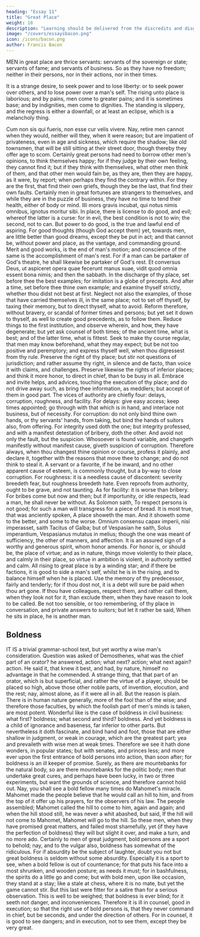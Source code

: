 ```yaml
---
heading: "Essay 11"
title: "Great Place"
weight: 18
description: "Learning should be delivered from the discredits and disgraces which it has received from disguised ignorance"
image: "/covers/essaysbacon.png"
icon: /icons/bacon.png
author: Francis Bacon
---
```




MEN in great place are thrice servants: servants of the sovereign or state; servants of fame; and servants of business. So as they have no freedom; neither in their persons, nor in their actions, nor in their times. 

It is a strange desire, to seek power and to lose liberty: or to seek power over others, and to lose power over a man's self. The rising unto place is laborious; and by pains, men come to greater pains; and it is sometimes base; and by indignities, men come to dignities. The standing is slippery, and the regress is either a downfall, or at least an eclipse, which is a melancholy thing. 

Cum non sis qui fueris, non esse cur velis vivere. Nay, retire men cannot when they would, neither will they, when it were reason; but are impatient of privateness, even in age and sickness, which require the shadow; like old townsmen, that will be still sitting at their street door, though thereby they offer age to scom. Certainly great persons had need to borrow other men's opinions, to think themselves happy; for if they judge by their own feeling, they cannot find it; but if they think with themselves, what other men think of them, and that other men would fain be, as they are, then they are happy, as it were, by report; when perhaps they find the contrary within. For they are the first, that find their own griefs, though they be the last, that find their own faults. Certainly men in great fortunes are strangers to themselves, and while they are in the puzzle of business, they have no time to tend their health, either of body or mind. Illi mors gravis incubat, qui notus nimis omnibus, ignotus moritur sibi. In place, there is license to do good, and evil; whereof the latter is a curse: for in evil, the best condition is not to win; the second, not to can. But power to do good, is the true and lawful end of aspiring. For good thoughts (though God accept them) yet, towards men, are little better than good dreams, except they be put in act; and that cannot be, without power and place, as the vantage, and commanding ground. Merit and good works, is the end of man's motion; and conscience of the same is the accomplishment of man's rest. For if a man can be partaker of God's theatre, he shall likewise be partaker of God's rest. Et conversus Deus, ut aspiceret opera quae fecerunt manus suae, vidit quod omnia essent bona nimis; and then the sabbath. In the discharge of thy place, set before thee the best examples; for imitation is a globe of precepts. And after a time, set before thee thine own example; and examine thyself strictly, whether thou didst not best at first. Neglect not also the examples, of those that have carried themselves ill, in the same place; not to set off thyself, by taxing their memory, but to direct thyself, what to avoid. Reform therefore, without bravery, or scandal of former times and persons; but yet set it down to thyself, as well to create good precedents, as to follow them. Reduce things to the first institution, and observe wherein, and how, they have degenerate; but yet ask counsel of both times; of the ancient time, what is best; and of the latter time, what is fittest. Seek to make thy course regular, that men may know beforehand, what they may expect; but be not too positive and peremptory; and express thyself well, when thou digressest from thy rule. Preserve the right of thy place; but stir not questions of jurisdiction; and rather assume thy right, in silence and de facto, than voice it with claims, and challenges. Preserve likewise the rights of inferior places; and think it more honor, to direct in chief, than to be busy in all. Embrace and invite helps, and advices, touching the execution of thy place; and do not drive away such, as bring thee information, as meddlers; but accept of them in good part. The vices of authority are chiefly four: delays, corruption, roughness, and facility. For delays: give easy access; keep times appointed; go through with that which is in hand, and interlace not business, but of necessity. For corruption: do not only bind thine own hands, or thy servants' hands, from taking, but bind the hands of suitors also, from offering. For integrity used doth the one; but integrity professed, and with a manifest detestation of bribery, doth the other. And avoid not only the fault, but the suspicion. Whosoever is found variable, and changeth manifestly without manifest cause, giveth suspicion of corruption. Therefore always, when thou changest thine opinion or course, profess it plainly, and declare it, together with the reasons that move thee to change; and do not think to steal it. A servant or a favorite, if he be inward, and no other apparent cause of esteem, is commonly thought, but a by-way to close corruption. For roughness: it is a needless cause of discontent: severity breedeth fear, but roughness breedeth hate. Even reproofs from authority, ought to be grave, and not taunting. As for facility: it is worse than bribery. For bribes come but now and then; but if importunity, or idle respects, lead a man, he shall never be without. As Solomon saith, To respect persons is not good; for such a man will transgress for a piece of bread. It is most true, that was anciently spoken, A place showeth the man. And it showeth some to the better, and some to the worse. Omnium consensu capax imperii, nisi imperasset, saith Tacitus of Galba; but of Vespasian he saith, Solus imperantium, Vespasianus mutatus in melius; though the one was meant of sufficiency, the other of manners, and affection. It is an assured sign of a worthy and generous spirit, whom honor amends. For honor is, or should be, the place of virtue; and as in nature, things move violently to their place, and calmly in their place, so virtue in ambition is violent, in authority settled and calm. All rising to great place is by a winding star; and if there be factions, it is good to side a man's self, whilst he is in the rising, and to balance himself when he is placed. Use the memory of thy predecessor, fairly and tenderly; for if thou dost not, it is a debt will sure be paid when thou art gone. If thou have colleagues, respect them, and rather call them, when they look not for it, than exclude them, when they have reason to look to be called. Be not too sensible, or too remembering, of thy place in conversation, and private answers to suitors; but let it rather be said, When he sits in place, he is another man.



## Boldness

IT IS a trivial grammar-school text, but yet worthy a wise man's consideration. Question was asked of Demosthenes, what was the chief part of an orator? he answered, action; what next? action; what next again? action. He said it, that knew it best, and had, by nature, himself no advantage in that he commended. A strange thing, that that part of an orator, which is but superficial, and rather the virtue of a player, should be placed so high, above those other noble parts, of invention, elocution, and the rest; nay, almost alone, as if it were all in all. But the reason is plain. There is in human nature generally, more of the fool than of the wise; and therefore those faculties, by which the foolish part of men's minds is taken, are most potent. Wonderful like is the case of boldness in civil business: what first? boldness; what second and third? boldness. And yet boldness is a child of ignorance and baseness, far inferior to other parts. But nevertheless it doth fascinate, and bind hand and foot, those that are either shallow in judgment, or weak in courage, which are the greatest part; yea and prevaileth with wise men at weak times. Therefore we see it hath done wonders, in popular states; but with senates, and princes less; and more ever upon the first entrance of bold persons into action, than soon after; for boldness is an ill keeper of promise. Surely, as there are mountebanks for the natural body, so are there mountebanks for the politic body; men that undertake great cures, and perhaps have been lucky, in two or three experiments, but want the grounds of science, and therefore cannot hold out. Nay, you shall see a bold fellow many times do Mahomet's miracle. Mahomet made the people believe that he would call an hill to him, and from the top of it offer up his prayers, for the observers of his law. The people assembled; Mahomet called the hill to come to him, again and again; and when the hill stood still, he was never a whit abashed, but said, If the hill will not come to Mahomet, Mahomet will go to the hill. So these men, when they have promised great matters, and failed most shamefully, yet (if they have the perfection of boldness) they will but slight it over, and make a turn, and no more ado. Certainly to men of great judgment, bold persons are a sport to behold; nay, and to the vulgar also, boldness has somewhat of the ridiculous. For if absurdity be the subject of laughter, doubt you not but great boldness is seldom without some absurdity. Especially it is a sport to see, when a bold fellow is out of countenance; for that puts his face into a most shrunken, and wooden posture; as needs it must; for in bashfulness, the spirits do a little go and come; but with bold men, upon like occasion, they stand at a stay; like a stale at chess, where it is no mate, but yet the game cannot stir. But this last were fitter for a satire than for a serious observation. This is well to be weighed; that boldness is ever blind; for it seeth not danger, and inconveniences. Therefore it is ill in counsel, good in execution; so that the right use of bold persons is, that they never command in chief, but be seconds, and under the direction of others. For in counsel, it is good to see dangers; and in execution, not to see them, except they be very great.




